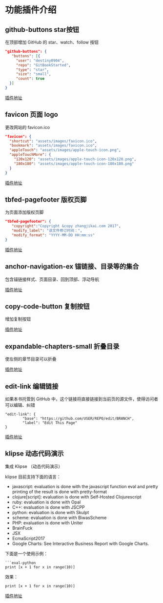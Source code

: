 # 功能插件介绍

<!-- toc -->

## github-buttons star按钮
在顶部增加 GitHub 的 star、watch、follow 按钮
```json
"github-buttons": {
   "buttons": [{
     "user": "destiny0904",
     "repo": "GitBookStarted",
     "type": "star",
     "size": "small",
     "count": true
  }]
}
```
[插件地址](https://plugins.gitbook.com/plugin/github-buttons)

## favicon 页面 logo
更改网站的 favicon.ico

```json
"favicon": {
  "shortcut": "assets/images/favicon.ico",
  "bookmark": "assets/images/favicon.ico",
  "appleTouch": "assets/images/apple-touch-icon.png",
  "appleTouchMore": {
    "120x120": "assets/images/apple-touch-icon-120x120.png",
    "180x180": "assets/images/apple-touch-icon-180x180.png"
  }
}
```

[插件地址](https://plugins.gitbook.com/plugin/favicon)


## tbfed-pagefooter 版权页脚
为页面添加版权页脚

```json
"tbfed-pagefooter": {
   "copyright":"Copyright &copy zhangjikai.com 2017",
   "modify_label": "该文件修订时间：",
   "modify_format": "YYYY-MM-DD HH:mm:ss"
}
```

[插件地址](https://plugins.gitbook.com/plugin/tbfed-pagefooter)

## anchor-navigation-ex 锚链接、目录等的集合
包含锚链接样式、页面目录、回到顶部、浮动导航

[插件地址](https://plugins.gitbook.com/plugin/anchor-navigation-ex)

## copy-code-button 复制按钮
增加复制按钮

[插件地址](https://plugins.gitbook.com/plugin/copy-code-button)

## expandable-chapters-small 折叠目录
使左侧的章节目录可以折叠

[插件地址](https://plugins.gitbook.com/plugin/expandable-chapters-small)

## edit-link 编辑链接
如果本书托管到 GitHub 中，这个链接将直接链接到当前页的源文件，使得访问者可以编辑、纠错
```
"edit-link": {
        "base": "https://github.com/USER/REPO/edit/BRANCH",
        "label": "Edit This Page"
}
```

[插件地址](https://plugins.gitbook.com/plugin/edit-link)

## klipse 动态代码演示
集成 Klipse （动态代码演示）

klipse 目前支持下面的语言：
- javascript: evaluation is done with the javascript function eval and pretty printing of the result is done with pretty-format
- clojure[script]: evaluation is done with Self-Hosted Clojurescript
- ruby: evaluation is done with Opal
- C++: evaluation is done with JSCPP
- python: evaluation is done with Skulpt
- scheme: evaluation is done with BiwasScheme
- PHP: evaluation is done with Uniter
- BrainFuck
- JSX
- EcmaScript2017
- Google Charts: See Interactive Business Report with Google Charts.

下面是一个使用示例：
```
```eval-python
print [x + 1 for x in range(10)]
``````

效果：
```eval-python
print [x + 1 for x in range(10)]
```

[插件地址](https://plugins.gitbook.com/plugin/klipse)
